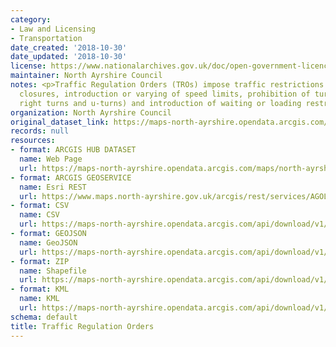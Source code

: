 ```yaml
---
category:
- Law and Licensing
- Transportation
date_created: '2018-10-30'
date_updated: '2018-10-30'
license: https://www.nationalarchives.gov.uk/doc/open-government-licence/version/3/
maintainer: North Ayrshire Council
notes: <p>Traffic Regulation Orders (TROs) impose traffic restrictions such as road
  closures, introduction or varying of speed limits, prohibition of turns (such as
  right turns and u-turns) and introduction of waiting or loading restrictions.</p>
organization: North Ayrshire Council
original_dataset_link: https://maps-north-ayrshire.opendata.arcgis.com/maps/north-ayrshire::traffic-regulation-orders
records: null
resources:
- format: ARCGIS HUB DATASET
  name: Web Page
  url: https://maps-north-ayrshire.opendata.arcgis.com/maps/north-ayrshire::traffic-regulation-orders
- format: ARCGIS GEOSERVICE
  name: Esri REST
  url: https://www.maps.north-ayrshire.gov.uk/arcgis/rest/services/AGOL/Open_Data_Portal4/MapServer/11
- format: CSV
  name: CSV
  url: https://maps-north-ayrshire.opendata.arcgis.com/api/download/v1/items/2a995ee5dd4d4e0eaa590c7fee403d26/csv?layers=11
- format: GEOJSON
  name: GeoJSON
  url: https://maps-north-ayrshire.opendata.arcgis.com/api/download/v1/items/2a995ee5dd4d4e0eaa590c7fee403d26/geojson?layers=11
- format: ZIP
  name: Shapefile
  url: https://maps-north-ayrshire.opendata.arcgis.com/api/download/v1/items/2a995ee5dd4d4e0eaa590c7fee403d26/shapefile?layers=11
- format: KML
  name: KML
  url: https://maps-north-ayrshire.opendata.arcgis.com/api/download/v1/items/2a995ee5dd4d4e0eaa590c7fee403d26/kml?layers=11
schema: default
title: Traffic Regulation Orders
---
```

